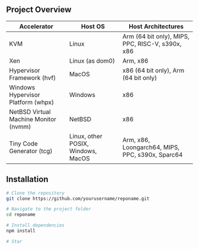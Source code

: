 ## Project Overview

|   Accelerator    | Host OS | Host Architectures |
|---------|----|------------|
|KVM      |Linux| Arm (64 bit only), MIPS, PPC, RISC-V, s390x, x86|
|Xen| Linux (as dom0)|Arm, x86|
|Hypervisor Framework (hvf)|MacOS|x86 (64 bit only), Arm (64 bit only)|
|Windows Hypervisor Platform (whpx)|Windows|x86|
|NetBSD Virtual Machine Monitor (nvmm)|NetBSD|x86|
|Tiny Code Generator (tcg)|Linux, other POSIX, Windows, MacOS | Arm, x86, Loongarch64, MIPS, PPC, s390x, Sparc64|

## Installation

```bash
# Clone the repository
git clone https://github.com/yourusername/reponame.git

# Navigate to the project folder
cd reponame

# Install dependencies
npm install

# Star

